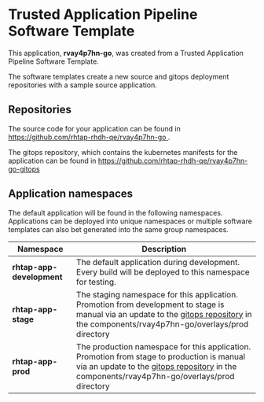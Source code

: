 # Trusted Application Pipeline Software Template

This application, **rvay4p7hn-go**, was created from a Trusted Application Pipeline Software Template.

The software templates create a new source and gitops deployment repositories with a sample source application. 

## Repositories

The source code for your application can be found in [https://github.com/rhtap-rhdh-qe/rvay4p7hn-go ](https://github.com/rhtap-rhdh-qe/rvay4p7hn-go ).
 
The gitops repository, which contains the kubernetes manifests for the application can be found in 
[https://github.com/rhtap-rhdh-qe/rvay4p7hn-go-gitops ](https://github.com/rhtap-rhdh-qe/rvay4p7hn-go-gitops ) 

## Application namespaces 

The default application will be found in the following namespaces. Applications can be deployed into unique namespaces or multiple software templates can also bet generated into the same group namespaces.  

|  Namespace   |  Description   |  
| -------- | -------- |   
| **rhtap-app-development** | The default application during development. Every build will be deployed to this namespace for testing. | 
| **rhtap-app-stage** | The staging namespace for this application. Promotion from development to stage is manual via an update to the [gitops repository](https://github.com/rhtap-rhdh-qe/rvay4p7hn-go-gitops ) in the components/rvay4p7hn-go/overlays/prod directory |  
| **rhtap-app-prod** | The production namespace for this application. Promotion from stage to production is manual via an update to the [gitops repository](https://github.com/rhtap-rhdh-qe/rvay4p7hn-go-gitops ) in the components/rvay4p7hn-go/overlays/prod directory | 